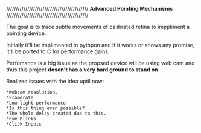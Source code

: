 ///////////////////////////////////////////
       **Advanced Pointing Mechanisms**
///////////////////////////////////////////

The goal is to trace subtle movements of calibrated retina to imppliment a pointing device.


Initially it'll be implimented in pythpon and if it works or shows any promise, it'll be ported to C for performance gains. 

Perfomance is a big issue as the propsed device will be using web cam and thus this project **dosen't has a very hard ground to stand on.**

Realized issues with the idea uptil now:
	
	*Webcam resolution.
	*Framerate
	*Low light performance
	*Is this thing even possible?
	*The whole delay created due to this.
	*Eye Blinks
	*Click Inputs
